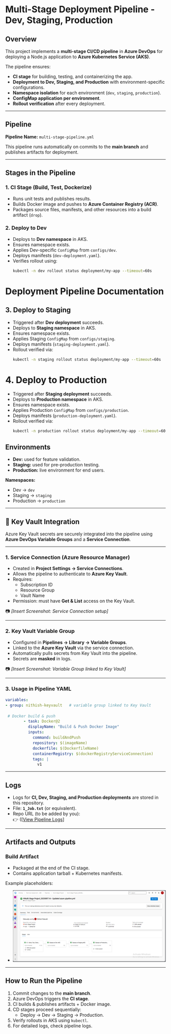 # Multi-Stage Deployment Pipeline - Dev, Staging, Production

## Overview

This project implements a **multi-stage CI/CD pipeline** in **Azure DevOps** for deploying a Node.js application to **Azure Kubernetes Service (AKS)**.  

The pipeline ensures:
- **CI stage** for building, testing, and containerizing the app.  
- **Deployment to Dev, Staging, and Production** with environment-specific configurations.  
- **Namespace isolation** for each environment (`dev`, `staging`, `production`).  
- **ConfigMap application per environment**.  
- **Rollout verification** after every deployment.  

---

## Pipeline

**Pipeline Name:** `multi-stage-pipeline.yml`  

This pipeline runs automatically on commits to the **main branch** and publishes artifacts for deployment.  

---

## Stages in the Pipeline

### 1. **CI Stage (Build, Test, Dockerize)**
- Runs unit tests and publishes results.  
- Builds Docker image and pushes to **Azure Container Registry (ACR)**.  
- Packages source files, manifests, and other resources into a build artifact (`drop`).  

### 2. **Deploy to Dev**
- Deploys to **Dev namespace** in AKS.  
- Ensures namespace exists.  
- Applies Dev-specific `ConfigMap` from `configs/dev`.  
- Deploys manifests (`dev-deployment.yaml`).  
- Verifies rollout using:  
  ```bash
  kubectl -n dev rollout status deployment/my-app --timeout=60s
# Deployment Pipeline Documentation

## 3. Deploy to Staging

- Triggered after **Dev deployment** succeeds.  
- Deploys to **Staging namespace** in AKS.  
- Ensures namespace exists.  
- Applies Staging `ConfigMap` from `configs/staging`.  
- Deploys manifests (`staging-deployment.yaml`).  
- Rollout verified via:  
  ```bash
  kubectl -n staging rollout status deployment/my-app --timeout=60s
# 4. Deploy to Production

- Triggered after **Staging deployment** succeeds.  
- Deploys to **Production namespace** in AKS.  
- Ensures namespace exists.  
- Applies Production `ConfigMap` from `configs/production`.  
- Deploys manifests (`production-deployment.yaml`).  
- Rollout verified via:  
  ```bash
  kubectl -n production rollout status deployment/my-app --timeout=60s
## Environments

- **Dev:** used for feature validation.  
- **Staging:** used for pre-production testing.  
- **Production:** live environment for end users.  

**Namespaces:**  
- Dev → `dev`  
- Staging → `staging`  
- Production → `production`  

---

## 🔑 Key Vault Integration

Azure Key Vault secrets are securely integrated into the pipeline using **Azure DevOps Variable Groups** and a **Service Connection**.

---

### 1. Service Connection (Azure Resource Manager)

- Created in **Project Settings → Service Connections**.  
- Allows the pipeline to authenticate to **Azure Key Vault**.  
- Requires:  
  - Subscription ID  
  - Resource Group  
  - Vault Name  
- Permission: must have **Get & List** access on the Key Vault.  

📷 *[Insert Screenshot: Service Connection setup]*

---

### 2. Key Vault Variable Group

- Configured in **Pipelines → Library → Variable Groups**.  
- Linked to the **Azure Key Vault** via the service connection.  
- Automatically pulls secrets from Key Vault into the pipeline.  
- Secrets are **masked** in logs.  

📷 *[Insert Screenshot: Variable Group linked to Key Vault]*

---

### 3. Usage in Pipeline YAML

```yaml
variables:
- group: nithish-keyvault   # variable group linked to Key Vault

 # Docker build & push
        - task: Docker@2
          displayName: "Build & Push Docker Image"
          inputs:
            command: buildAndPush
            repository: $(imageName)
            dockerfile: $(DockerfileName)
            containerRegistry: $(dockerRegistryServiceConnection)
            tags: |
              v1
```
---

## Logs

- Logs for **CI, Dev, Staging, and Production deployments** are stored in this repository.  
- File: **`1_Job.txt`** (or equivalent).  
- Repo URL (to be added by you):  
  👉 ([[View Pipeline Logs](https://github.com/NithishReddyGithub/multi-stage-pipeline/tree/main/Production%20Deployment)] 

---

## Artifacts and Outputs

### Build Artifact
- Packaged at the end of the CI stage.  
- Contains application tarball + Kubernetes manifests.    

Example placeholders:  
- ![Dev-Staging-Production Deployment](./screenshots/dev-deployment.png)   

---

## How to Run the Pipeline

1. Commit changes to the **main branch**.  
2. Azure DevOps triggers the **CI stage**.  
3. CI builds & publishes artifacts + Docker image.  
4. CD stages proceed sequentially:  
   - Deploy → Dev → Staging → Production.  
5. Verify rollouts in AKS using `kubectl`.  
6. For detailed logs, check pipeline logs.  
